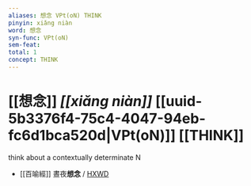 ```yaml
---
aliases: 想念 VPt(oN) THINK
pinyin: xiǎng niàn
word: 想念
syn-func: VPt(oN)
sem-feat: 
total: 1
concept: THINK 
---
```

# [[想念]] *[[xiǎng niàn]]*  [[uuid-5b3376f4-75c4-4047-94eb-fc6d1bca520d|VPt(oN)]] [[THINK]]
think about a contextually determinate N
 - [[百喻經]] 晝夜**想念** / [HXWD](https://hxwd.org/textview.html?location=KR6b0066_T_004-0555a.3)